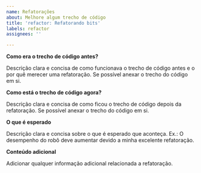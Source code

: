 ```yaml
---
name: Refatorações
about: Melhore algum trecho de código
title: 'refactor: Refatorando bits'
labels: refactor
assignees: ''

---
```


**Como era o trecho de código antes?**

Descrição clara e concisa de como funcionava o trecho de código antes e o por quê merecer uma refatoração. Se possível anexar o trecho do código em si.

**Como está o trecho de código agora?**

Descrição clara e concisa de como ficou o trecho de código depois da refatoração. Se possível anexar o trecho do código em si.

**O que é esperado**

Descrição clara e concisa sobre o que é esperado que aconteça. Ex.: O desempenho do robô deve aumentar devido a minha excelente refatoração.

**Conteúdo adicional**

Adicionar qualquer informação adicional relacionada a refatoração.
